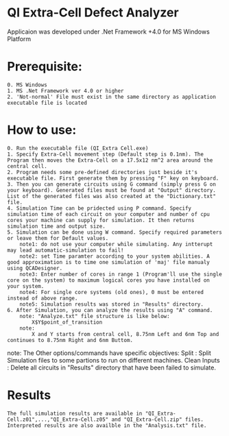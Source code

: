 # QI Extra-Cell Defect Analyzer
Applicaion was developed under .Net Framework +4.0 for MS Windows Platform
# Prerequisite:
	0. MS Windows
	1. MS .Net Framework ver 4.0 or higher
	2. 'Not-normal' File must exist in the same directory as application executable file is located
# How to use:
	0. Run the executable file (QI_Extra Cell.exe)
	1. Specify Extra-Cell movement step (Default step is 0.1nm). The Program then moves the Extra-Cell on a 17.5x12 nm^2 area around the central cell.
	2. Program needs some pre-defined directories just beside it's executable file. First generate them by pressing "F" key on keyboard.
	3. Then you can generate circuits using G command (simply press G on your keyboard). Generated files must be found at "Output" directory. List of the generated files was also created at the "Dictionary.txt" file.
	4. Simulation Time can be pridected using P command. Specify simulation time of each circuit on your computer and number of cpu cores your machine can supply for simulation. It then returns simulation time and output size.
	5. Simulation can be done using W command. Specify required parameters or leave them for Default values.
		note1: do not use your computer while simulating. Any intterupt may lead automatic-simulation to fail!
		note2: set Time paramter according to your system abilities. A good approximation is to time one simulation of 'maj' file manualy using QCADesigner.
		note3: Enter number of cores in range 1 (Program'll use the single core on the system) to maximum logical cores you have installed on your system.
		note4: For single core systems (old ones), 0 must be entered instead of above range.
		note5: Simulation results was stored in "Results" directory.
	6. After Simulation, you can analyze the results using "A" command.
		note: "Analyze.txt" file structure is like below:
			X$Y$point_of_transition
		note:
			X and Y starts from central cell, 8.75nm Left and 6nm Top and continues to 8.75nm Right and 6nm Buttom.
note: The Other options/commands have specific objectives:
	Split : Split Simulation files to some partions to run on different machines.
	Clean Inputs : Delete all circuits in "Results" directory that have been failed to simulate.
# Results
	The full simulation results are available in "QI_Extra-Cell.z01",...,"QI_Extra-Cell.z05" and "QI_Extra-Cell.zip" files.
	Interpreted results are also availble in the "Analysis.txt" file.





